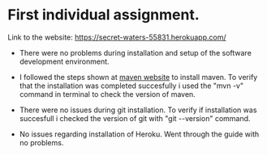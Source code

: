 # First individual assignment.
Link to the website: https://secret-waters-55831.herokuapp.com/

- There were no problems during installation and setup of the software development environment. 
- I followed the steps shown at [maven website](https://maven.apache.org/) to install maven. To verify that the installation was completed succesfully i used the "mvn -v" command in terminal to check the version of maven.
- There were no issues during git installation. To verify if installation was succesfull i checked the version of git with "git --version" command.

- No issues regarding installation of Heroku. Went through the guide with no problems.
